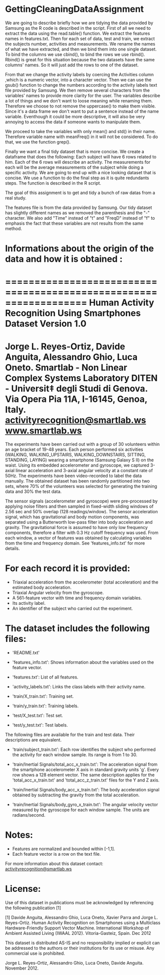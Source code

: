# GettingCleaningDataAssignment
We are going to describe briefly how we are tidying the data provided by Samsung as the R code is described in the script.
First of all we need to extract the data using the read.table() function.
We extract the features names in features.txt. Then for each set of data, test and train, we extract the subjects number, activities and measurements.
We rename the names of what we have extracted, and then we bind them into one single dataset. To bind the columns we use cbind(), to bind the rows we use rbind(). Rbind() is great for this situation because the two datasets have the same columns' names. So it will just add the rows to one of the dataset.

From that we change the activity labels by coercing the Activities column ,which is a numeric vector, into a character vector. Then we can use the gsub() function to change the numbers according to the activity labels text file provided by Samsung. 
We then remove several characters from the variables' names to provide more clarity for the user.
The variables describe a lot of things and we don't want to loose meaning while renaming them. Therefore we choose to not remove the uppercase() to make them visible. Since it's a data frame we don't want to put a sentence instead of the name variable. Eventhough it could be more descriptive, it will also be very annoying to access the data if someone wants to manipulate them.

We proceed to take the variables with only mean() and std() in their name. Therefore variable name with meanFreq() in it will not be considered. To do that, we use the function grep().

Finally we want a final tidy dataset that is more concise. We create a dataframe that does the following:
Each subject will have 6 rows related to him. Each of the 6 rows will describe an activity. The measurements for each will be the average measurements of the subject while doing a specific activity.
We are going to end up with a nice looking dataset that is concise.
We use a function to do the final step as it is quite redundants steps. The function is described in the R script.

The goal of this assignment is to  get and tidy a bunch of raw datas from a real study.

The features file is from the data provided by Samsung. Our tidy dataset has slightly different names as we removed the parenthesis and the "-" character. We also add "Time" instead of "t" and "FreqD" instead of "f" to emphasis the fact that these variables are not results from the same method.


# Informations about the origin of the data and how it is obtained :

==================================================================
Human Activity Recognition Using Smartphones Dataset
Version 1.0
==================================================================
Jorge L. Reyes-Ortiz, Davide Anguita, Alessandro Ghio, Luca Oneto.
Smartlab - Non Linear Complex Systems Laboratory
DITEN - Universit‡ degli Studi di Genova.
Via Opera Pia 11A, I-16145, Genoa, Italy.
activityrecognition@smartlab.ws
www.smartlab.ws
==================================================================

The experiments have been carried out with a group of 30 volunteers within an age bracket of 19-48 years. Each person performed six activities (WALKING, WALKING_UPSTAIRS, WALKING_DOWNSTAIRS, SITTING, STANDING, LAYING) wearing a smartphone (Samsung Galaxy S II) on the waist. Using its embedded accelerometer and gyroscope, we captured 3-axial linear acceleration and 3-axial angular velocity at a constant rate of 50Hz. The experiments have been video-recorded to label the data manually. The obtained dataset has been randomly partitioned into two sets, where 70% of the volunteers was selected for generating the training data and 30% the test data. 

The sensor signals (accelerometer and gyroscope) were pre-processed by applying noise filters and then sampled in fixed-width sliding windows of 2.56 sec and 50% overlap (128 readings/window). The sensor acceleration signal, which has gravitational and body motion components, was separated using a Butterworth low-pass filter into body acceleration and gravity. The gravitational force is assumed to have only low frequency components, therefore a filter with 0.3 Hz cutoff frequency was used. From each window, a vector of features was obtained by calculating variables from the time and frequency domain. See 'features_info.txt' for more details. 

For each record it is provided:
======================================

- Triaxial acceleration from the accelerometer (total acceleration) and the estimated body acceleration.
- Triaxial Angular velocity from the gyroscope. 
- A 561-feature vector with time and frequency domain variables. 
- Its activity label. 
- An identifier of the subject who carried out the experiment.

The dataset includes the following files:
=========================================

- 'README.txt'

- 'features_info.txt': Shows information about the variables used on the feature vector.

- 'features.txt': List of all features.

- 'activity_labels.txt': Links the class labels with their activity name.

- 'train/X_train.txt': Training set.

- 'train/y_train.txt': Training labels.

- 'test/X_test.txt': Test set.

- 'test/y_test.txt': Test labels.

The following files are available for the train and test data. Their descriptions are equivalent. 

- 'train/subject_train.txt': Each row identifies the subject who performed the activity for each window sample. Its range is from 1 to 30. 

- 'train/Inertial Signals/total_acc_x_train.txt': The acceleration signal from the smartphone accelerometer X axis in standard gravity units 'g'. Every row shows a 128 element vector. The same description applies for the 'total_acc_x_train.txt' and 'total_acc_z_train.txt' files for the Y and Z axis. 

- 'train/Inertial Signals/body_acc_x_train.txt': The body acceleration signal obtained by subtracting the gravity from the total acceleration. 

- 'train/Inertial Signals/body_gyro_x_train.txt': The angular velocity vector measured by the gyroscope for each window sample. The units are radians/second. 

Notes: 
======
- Features are normalized and bounded within [-1,1].
- Each feature vector is a row on the text file.

For more information about this dataset contact: activityrecognition@smartlab.ws

License:
========
Use of this dataset in publications must be acknowledged by referencing the following publication [1] 

[1] Davide Anguita, Alessandro Ghio, Luca Oneto, Xavier Parra and Jorge L. Reyes-Ortiz. Human Activity Recognition on Smartphones using a Multiclass Hardware-Friendly Support Vector Machine. International Workshop of Ambient Assisted Living (IWAAL 2012). Vitoria-Gasteiz, Spain. Dec 2012

This dataset is distributed AS-IS and no responsibility implied or explicit can be addressed to the authors or their institutions for its use or misuse. Any commercial use is prohibited.

Jorge L. Reyes-Ortiz, Alessandro Ghio, Luca Oneto, Davide Anguita. November 2012.
